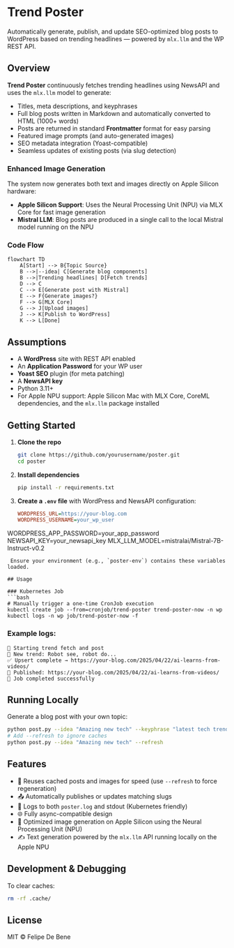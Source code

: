 # Trend Poster

Automatically generate, publish, and update SEO-optimized blog posts to WordPress based on trending headlines — powered by `mlx.llm` and the WP REST API.

## Overview

**Trend Poster** continuously fetches trending headlines using NewsAPI and uses the `mlx.llm` model to generate:
- Titles, meta descriptions, and keyphrases
- Full blog posts written in Markdown and automatically converted to HTML (1000+ words)
- Posts are returned in standard **Frontmatter** format for easy parsing
- Featured image prompts (and auto-generated images)
- SEO metadata integration (Yoast-compatible)
- Seamless updates of existing posts (via slug detection)

### Enhanced Image Generation

The system now generates both text and images directly on Apple Silicon hardware:
- **Apple Silicon Support**: Uses the Neural Processing Unit (NPU) via MLX Core for fast image generation
- **Mistral LLM**: Blog posts are produced in a single call to the local Mistral model running on the NPU

### Code Flow

```mermaid
flowchart TD
    A[Start] --> B{Topic Source}
    B -->|--idea| C[Generate blog components]
    B -->|Trending headlines| D[Fetch trends]
    D --> C
    C --> E[Generate post with Mistral]
    E --> F{Generate images?}
    F --> G[MLX Core]
    G --> J[Upload images]
    J --> K[Publish to WordPress]
    K --> L[Done]
```

## Assumptions

- A **WordPress** site with REST API enabled
- An **Application Password** for your WP user
- **Yoast SEO** plugin (for meta patching)
- A **NewsAPI key**
- Python 3.11+
- For Apple NPU support: Apple Silicon Mac with MLX Core, CoreML dependencies, and the `mlx.llm` package installed

## Getting Started

1. **Clone the repo**
   ```bash
   git clone https://github.com/yourusername/poster.git
   cd poster
   ```

2. **Install dependencies**
   ```bash
   pip install -r requirements.txt
   ```

3. **Create a `.env` file** with WordPress and NewsAPI configuration:
   ```ini
   WORDPRESS_URL=https://your-blog.com
   WORDPRESS_USERNAME=your_wp_user
WORDPRESS_APP_PASSWORD=your_app_password
NEWSAPI_KEY=your_newsapi_key
MLX_LLM_MODEL=mistralai/Mistral-7B-Instruct-v0.2
   ```
    Ensure your environment (e.g., `poster-env`) contains these variables loaded.

## Usage

### Kubernetes Job
```bash
# Manually trigger a one-time CronJob execution
kubectl create job --from=cronjob/trend-poster trend-poster-now -n wp
kubectl logs -n wp job/trend-poster-now -f
```


### Example logs:
```text
📡 Starting trend fetch and post
🧵 New trend: Robot see, robot do...
✅ Upsert complete → https://your-blog.com/2025/04/22/ai-learns-from-videos/
📢 Published: https://your-blog.com/2025/04/22/ai-learns-from-videos/
🎉 Job completed successfully
```


## Running Locally
Generate a blog post with your own topic:

```bash
python post.py --idea "Amazing new tech" --keyphrase "latest tech trends"
# Add --refresh to ignore caches
python post.py --idea "Amazing new tech" --refresh
```

## Features

- 🔁 Reuses cached posts and images for speed (use `--refresh` to force regeneration)
- 📤 Automatically publishes or updates matching slugs
- 🧠 Logs to both `poster.log` and stdout (Kubernetes friendly)
- 🌐 Fully async-compatible design
- 🍎 Optimized image generation on Apple Silicon using the Neural Processing Unit (NPU)
- ✍️ Text generation powered by the `mlx.llm` API running locally on the Apple NPU

## Development & Debugging

To clear caches:
```bash
rm -rf .cache/
```

## License

MIT © Felipe De Bene


